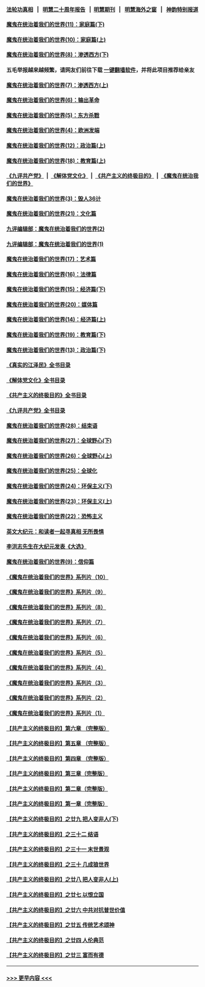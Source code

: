 #### [法轮功真相](https://github.com/gfw-breaker/truth/blob/master/README.md?t=0) &nbsp;&nbsp;|&nbsp;&nbsp; [明慧二十周年报告](https://github.com/gfw-breaker/mh-reports/blob/master/README.md?t=0) &nbsp;&nbsp;|&nbsp;&nbsp;[明慧期刊](https://github.com/gfw-breaker/mh-qikan) &nbsp;&nbsp;|&nbsp;&nbsp; [明慧海外之窗](https://github.com/gfw-breaker/mh-news/blob/master/README.md?t=0) &nbsp;&nbsp;|&nbsp;&nbsp; [神韵特别报道](https://github.com/gfw-breaker/mh-news/blob/master/shenyun.md?t=0)
#### [魔鬼在统治着我们的世界(11)：家庭篇(下)](../pages/nsc422/n10440961.md?t=12091801) 
#### [魔鬼在统治着我们的世界(10)：家庭篇(上)](../pages/nsc422/n10435448.md?t=12091801) 
#### [魔鬼在统治着我们的世界(8)：渗透西方(下)](../pages/nsc422/n10429603.md?t=12091801) 
#### 五毛举报越来越频繁，请网友们前往下载 [一键翻墙软件](https://github.com/gfw-breaker/ssr-accounts)，并将此项目推荐给亲友
#### [魔鬼在统治着我们的世界(7)：渗透西方(上)](../pages/nsc422/n10426013.md?t=12091801) 
#### [魔鬼在统治着我们的世界(6)：输出革命](../pages/nsc422/n10421536.md?t=12091801) 
#### [魔鬼在统治着我们的世界(5)：东方杀戮](../pages/nsc422/n10417707.md?t=12091801) 
#### [魔鬼在统治着我们的世界(4)：欧洲发端](../pages/nsc422/n10414890.md?t=12091801) 
#### [魔鬼在统治着我们的世界(12)：政治篇(上)](../pages/nsc422/n10444576.md?t=12091801) 
#### [魔鬼在统治着我们的世界(18)：教育篇(上)](../pages/nsc422/n10526970.md?t=12091801) 
#### [《九评共产党》](https://github.com/begood0513/9ping.md/blob/master/README.md) &nbsp;|&nbsp; [《解体党文化》](../../../../jtdwh.md/blob/master/README.md)  &nbsp;|&nbsp; [《共产主义的终极目的》](../../../../gczydzjmd.md/blob/master/README.md) &nbsp;|&nbsp; [《魔鬼在统治我们的世界》](../../../../mgztzwmdsj.md/blob/master/README.md) 
#### [魔鬼在统治着我们的世界(3)：毁人36计](../pages/nsc422/n10411583.md?t=12091801) 
#### [魔鬼在统治着我们的世界(21)：文化篇](../pages/nsc422/n10597706.md?t=12091801) 
#### [九评编辑部：魔鬼在统治着我们的世界(2)](../pages/nsc422/n10410036.md?t=12091801) 
#### [九评编辑部：魔鬼在统治着我们的世界(1)](../pages/nsc422/n10406825.md?t=12091801) 
#### [魔鬼在统治着我们的世界(17)：艺术篇](../pages/nsc422/n10499093.md?t=12091801) 
#### [魔鬼在统治着我们的世界(16)：法律篇](../pages/nsc422/n10485969.md?t=12091801) 
#### [魔鬼在统治着我们的世界(15)：经济篇(下)](../pages/nsc422/n10469975.md?t=12091801) 
#### [魔鬼在统治着我们的世界(20)：媒体篇](../pages/nsc422/n10586579.md?t=12091801) 
#### [魔鬼在统治着我们的世界(14)：经济篇(上)](../pages/nsc422/n10457370.md?t=12091801) 
#### [魔鬼在统治着我们的世界(19)：教育篇(下)](../pages/nsc422/n10564808.md?t=12091801) 
#### [魔鬼在统治着我们的世界(13)：政治篇(下)](../pages/nsc422/n10448270.md?t=12091801) 
#### [《真实的江泽民》全书目录](../pages/nsc422/n13721399.md?t=12091801) 
#### [《解体党文化》全书目录](../pages/nsc422/n13721157.md?t=12091801) 
#### [《共产主义的终极目的》全书目录](../pages/nsc422/n13721048.md?t=12091801) 
#### [《九评共产党》全书目录](../pages/nsc422/n13708085.md?t=12091801) 
#### [魔鬼在统治着我们的世界(28)：结束语](../pages/nsc422/n10936246.md?t=12091801) 
#### [魔鬼在统治着我们的世界(27)：全球野心(下)](../pages/nsc422/n10928319.md?t=12091801) 
#### [魔鬼在统治着我们的世界(26)：全球野心(上)](../pages/nsc422/n10900318.md?t=12091801) 
#### [魔鬼在统治着我们的世界(25)：全球化](../pages/nsc422/n10788205.md?t=12091801) 
#### [魔鬼在统治着我们的世界(24)：环保主义(下)](../pages/nsc422/n10695307.md?t=12091801) 
#### [魔鬼在统治着我们的世界(23)：环保主义(上)](../pages/nsc422/n10688613.md?t=12091801) 
#### [魔鬼在统治着我们的世界(22)：恐怖主义](../pages/nsc422/n10614727.md?t=12091801) 
#### [英文大纪元：和读者一起寻真相 无所畏惧](../pages/nsc422/n12542027.md?t=12091801) 
#### [李洪志先生在大纪元发表《大选》](../pages/nsc422/n12534746.md?t=12091801) 
#### [魔鬼在统治着我们的世界(9)：信仰篇](../pages/nsc422/n10432159.md?t=12091801) 
#### [《魔鬼在统治着我们的世界》系列片（10）](../pages/nsc422/n12292670.md?t=12091801) 
#### [《魔鬼在统治着我们的世界》系列片（9）](../pages/nsc422/n12290859.md?t=12091801) 
#### [《魔鬼在统治着我们的世界》系列片（8）](../pages/nsc422/n12287445.md?t=12091801) 
#### [《魔鬼在统治着我们的世界》系列片（7）](../pages/nsc422/n12283425.md?t=12091801) 
#### [《魔鬼在统治着我们的世界》系列片（6）](../pages/nsc422/n12282314.md?t=12091801) 
#### [《魔鬼在统治着我们的世界》系列片（5）](../pages/nsc422/n12281419.md?t=12091801) 
#### [《魔鬼在统治着我们的世界》系列片（4）](../pages/nsc422/n12274024.md?t=12091801) 
#### [《魔鬼在统治着我们的世界》系列片（3）](../pages/nsc422/n12271322.md?t=12091801) 
#### [《魔鬼在统治着我们的世界》系列片（2）](../pages/nsc422/n12269049.md?t=12091801) 
#### [《魔鬼在统治着我们的世界》系列片（1）](../pages/nsc422/n12267575.md?t=12091801) 
#### [【共产主义的终极目的】第六章 （完整版）](../pages/nsc422/n11428913.md?t=12091801) 
#### [【共产主义的终极目的】第五章 （完整版）](../pages/nsc422/n11428912.md?t=12091801) 
#### [【共产主义的终极目的】第四章 （完整版）](../pages/nsc422/n11428907.md?t=12091801) 
#### [【共产主义的终极目的】第三章（完整版）](../pages/nsc422/n11428848.md?t=12091801) 
#### [【共产主义的终极目的】第二章（完整版）](../pages/nsc422/n11428831.md?t=12091801) 
#### [【共产主义的终极目的】第一章（完整版）](../pages/nsc422/n11417651.md?t=12091801) 
#### [【共产主义的终极目的】之廿九 把人变非人(下)](../pages/nsc422/n11344140.md?t=12091801) 
#### [【共产主义的终极目的】之三十二 结语](../pages/nsc422/n11360535.md?t=12091801) 
#### [【共产主义的终极目的】之三十一 末世景观](../pages/nsc422/n11351129.md?t=12091801) 
#### [【共产主义的终极目的】之三十 几成狼世界](../pages/nsc422/n11348280.md?t=12091801) 
#### [【共产主义的终极目的】之廿八 把人变非人(上)](../pages/nsc422/n11340492.md?t=12091801) 
#### [【共产主义的终极目的】之廿七 以恨立国](../pages/nsc422/n11336944.md?t=12091801) 
#### [【共产主义的终极目的】之廿六 中共对抗普世价值](../pages/nsc422/n11324785.md?t=12091801) 
#### [【共产主义的终极目的】之廿五 传统艺术颂神](../pages/nsc422/n11296396.md?t=12091801) 
#### [【共产主义的终极目的】之廿四 人伦典范](../pages/nsc422/n11296397.md?t=12091801) 
#### [【共产主义的终极目的】之廿三 富而有德](../pages/nsc422/n11283598.md?t=12091801) 

----
#### [ >>> 更早内容 <<< ](../indexes/nsc422-earlier.md)
